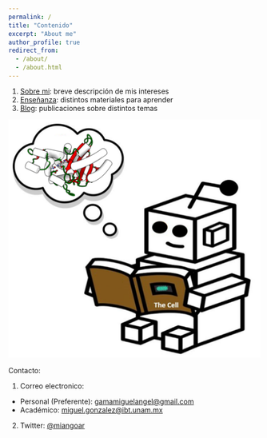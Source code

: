 ```yaml
---
permalink: /
title: "Contenido"
excerpt: "About me"
author_profile: true
redirect_from: 
  - /about/
  - /about.html
---
```

1. [Sobre mi](https://miangoar.github.io/talks/): breve descripción de mis intereses
2. [Enseñanza](https://miangoar.github.io/teaching/): distintos materiales para aprender
3. [Blog](https://miangoar.github.io/year-archive/): publicaciones sobre distintos temas

![robot](/images/gama_robot_learning2.png)

Contacto: 
1. Correo electronico:
  - Personal (Preferente): gamamiguelangel@gmail.com
  - Académico: miguel.gonzalez@ibt.unam.mx
2. Twitter: [@miangoar](https://twitter.com/miangoar)

